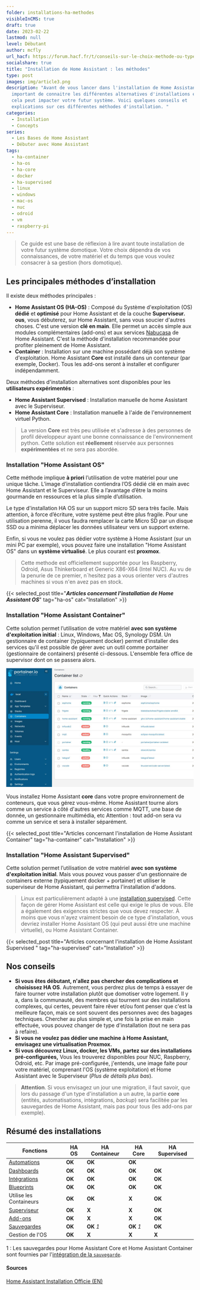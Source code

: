```yaml
---
folder: installations-ha-methodes
visibleInCMS: true
draft: true
date: 2023-02-22
lastmod: null
level: Débutant
author: mcfly
url_hacf: https://forum.hacf.fr/t/conseils-sur-le-choix-methode-ou-type-dinstallation/2068
socialshare: true
title: "Installation de Home Assistant : les méthodes"
type: post
images: img/article3.png
description: "Avant de vous lancer dans l'installation de Home Assistant, il est
  important de connaitre les différentes alternatives d'installations et comment
  cela peut impacter votre futur système. Voici quelques conseils et
  explications sur ces différentes méthodes d'installation. "
categories:
  - Installation
  - Concepts
series:
  - Les Bases de Home Assistant
  - Débuter avec Home Assistant
tags:
  - ha-container
  - ha-os
  - ha-core
  - docker
  - ha-supervised
  - linux
  - windows
  - mac-os
  - nuc
  - odroid
  - vm
  - raspberry-pi
---
```

> Ce guide est une base de réflexion à lire avant toute installation de votre futur système domotique. Votre choix dépendra de vos connaissances, de votre matériel et du temps que vous voulez consacrer à sa gestion (hors domotique). 

## Les principales méthodes d’installation 

Il existe deux méthodes principales :

* **Home Assistant OS (HA-OS)** : Composé du Système d'exploitation (OS) **dédié** et **optimisé** pour Home Assistant et de la couche **Superviseur. ous**, vous débuterez, sur Home Assistant, sans vous soucier d'autres choses. C'est une version **clé en main**. Elle permet un accès simple aux modules complémentaires (add-ons) et aux services [Nabucasa](https://www.nabucasa.com/) de Home Assistant. C'est la méthode d'installation recommandée pour profiter pleinement de Home Assistant.
* **Container** : Installation sur une machine possédant déjà son système d'exploitation. Home Assistant **Core** est installé dans un conteneur (par exemple, Docker). Tous les add-ons seront à installer et configurer indépendamment.

Deux méthodes d'installation alternatives sont disponibles pour les **utilisateurs expérimentés** :

* **Home Assistant Supervised** : Installation manuelle de home Assistant avec le Superviseur.
* **Home Assistant Core** : Installation manuelle à l'aide de l'environnement virtuel Python.

> La version **Core** est très peu utilisée et s'adresse à des personnes de profil développeur ayant une bonne connaissance de l'environnement python. Cette solution est **réellement** réservée aux personnes **expérimentées** et ne sera pas abordée.

### Installation "Home Assistant OS"

Cette méthode implique **à priori** l’utilisation de votre matériel pour une unique tâche. L’image d’installation contiendra l’OS dédié clé en main avec Home Assistant et le Superviseur.
Elle a l’avantage d’être la moins gourmande en ressources et la plus simple d’utilisation.

Le type d'installation HA OS sur un support micro SD sera très facile. Mais attention, à force d’écriture, votre système peut être plus fragile. Pour une utilisation perenne, il vous faudra remplacer la carte Micro SD par un disque SSD ou a minima déplacer les données utilisateur vers un support externe.

Enfin, si vous ne voulez pas dédier votre système à Home Assistant (sur un mini PC par exemple), vous pouvez faire une installation "Home Assistant OS" dans un **système virtualisé**. Le plus courant est **proxmox**.

> Cette methode est officiellement supportée pour les Raspberry, Odroid, Asus Thinkerboard et Generic X86-X64 (Intel NUC). Au vu de la penurie de ce premier, n´hesitez pas a vous orienter vers d'autres machines si vous n'en avez pas en stock.

{{< selected_post title="***Articles concernant l'installation de Home Assistant OS***" tag="ha-os" cat="Installation" >}}

### Installation "Home Assistant Container"

Cette solution permet l’utilisation de votre matériel **avec son système d'exploitation initial** : Linux, Windows, Mac OS, Synology DSM.
Un gestionnaire de container (typiquement docker) permet d'installer des services qu'il est possible de gérer avec un outil comme portainer (gestionnaire de containers) présenté ci-dessous. L'ensemble fera office de supervisor dont on se passera alors.

![](img/portainer.jpg)

Vous installez Home Assistant **core** dans votre propre environnement de conteneurs, que vous gérez vous-même.
Home Assistant tourne alors comme un service à côté d'autres services comme MQTT, une base de donnée, un gestionnaire multimédia, etc 
Attention : tout add-on sera vu comme un service et sera à installer séparément.

{{< selected_post title="Articles concernant l'installation de Home Assistant Container" tag="ha-container" cat="Installation" >}}

### Installation "Home Assistant Supervised"

Cette solution permet l’utilisation de votre matériel **avec son système d'exploitation initial**. Mais vous pouvez vous passer d'un gestionnaire de containers externe (typiquement docker + portainer) et utiliser le superviseur de Home Assistant, qui permettra l'installation d'addons.

> Linux est particulièrement adapté à une [installation supervised](https://github.com/home-assistant/supervised-installer). Cette façon de gérer Home Assistant est celle qui exige le plus de vous. Elle a également des exigences strictes que vous devez respecter. À moins que vous n'ayez vraiment besoin de ce type d'installation, vous devriez installer Home Assistant OS (qui peut aussi être une machine virtuelle), ou Home Assistant Container.

{{< selected_post title="Articles concernant l'installation de Home Assistant Supervised " tag="ha-supervised" cat="Installation" >}}

## Nos conseils

* **Si vous êtes débutant, n'allez pas chercher des complications et choisissez HA OS**. Autrement, vous perdrez plus de temps à essayer de faire tourner votre installation plutôt que domotiser votre logement. Il y a, dans la communauté, des membres qui tournent sur des installations complexes, qui certes, peuvent faire rêver et/ou font penser que c'est la meilleure façon, mais ce sont souvent des personnes avec des bagages techniques. Chercher au plus simple et, une fois la prise en main effectuée, vous pouvez changer de type d'installation (tout ne sera pas à refaire).
* **S﻿i vous ne voulez pas dédier une machine à Home Assistant, envisagez une virtualisation Proxmox.**
* **Si vous découvrez Linux, docker, les VMs, partez sur des installations pré-configurées,** Vous les trouverez disponibles pour NUC, Raspberry, Odroid, etc. Par image pré-configurée, j'entends, une image faite pour votre matériel, comprenant l'OS (système exploitation) et Home Assistant avec le Superviseur (*Plus de détails plus bas*).

> **Attention**. Si vous envisagez un jour une migration, il faut savoir, que lors du passage d'un type d'installation a un autre, la partie **core** (entités, automatisations, intégrations, *backup*) sera facilitée par les sauvegardes de Home Assistant, mais pas pour tous (les add-ons par exemple).

## Résumé des installations

| Fonctions                                                                             | HA OS  | HA Containeur | HA Core    | HA Supervised |
| ------------------------------------------------------------------------------------- | ------ | ------------- | ---------- | ------------- |
| [Automations](https://www.home-assistant.io/docs/automation)                          | **OK** | **OK**        | **OK**     |               |
| [Dashboards](https://www.home-assistant.io/dashboards)                                | **OK** | **OK**        | **OK**     | **OK**        |
| [Intégrations](https://www.home-assistant.io/integrations)                            | **OK** | **OK**        | **OK**     | **OK**        |
| [Blueprints](https://www.home-assistant.io/docs/blueprint)                            | **OK** | **OK**        | **OK**     | **OK**        |
| Utilise les Containeurs                                                               | **OK** | **OK**        | **X**      | **OK**        |
| [Superviseur](https://www.home-assistant.io/docs/glossary/#home-assistant-supervisor) | **OK** | **X**         | **X**      | **OK**        |
| [Add-ons](https://www.home-assistant.io/addons)                                       | **OK** | **X**         | **X**      | **OK**        |
| [Sauvegardes](https://www.home-assistant.io/common-tasks/os/#backups)                 | **OK** | **OK** *1*    | **OK** *1* | **OK**        |
| Gestion de l'OS                                                                       | **OK** | **X**         | **X**      | **X**         |

1 : Les sauvegardes pour Home Assistant Core et Home Assistant Container sont fournies par l'[intégration de la `sauvegarde`](https://www.home-assistant.io/integrations/backup).

#### Sources

[Home Assistant Installation Officie (EN)](https://www.home-assistant.io/installation/)